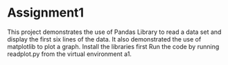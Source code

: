 # Assignment1
This project demonstrates the use of Pandas Library to read a data set and display the first six lines of the data.
It also demonstrated the use of matplotlib to plot a graph. 
Install the libraries first 
Run the code by running readplot.py from the virtual environment a1.
